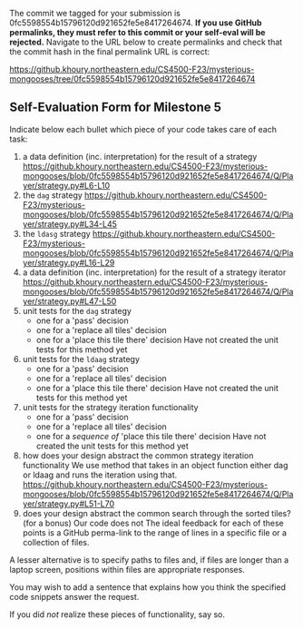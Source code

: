 The commit we tagged for your submission is 0fc5598554b15796120d921652fe5e8417264674.
**If you use GitHub permalinks, they must refer to this commit or your self-eval will be rejected.**
Navigate to the URL below to create permalinks and check that the commit hash in the final permalink URL is correct:

https://github.khoury.northeastern.edu/CS4500-F23/mysterious-mongooses/tree/0fc5598554b15796120d921652fe5e8417264674

## Self-Evaluation Form for Milestone 5

Indicate below each bullet which piece of your code takes care of each task:

1. a data definition (inc. interpretation) for the result of a strategy
https://github.khoury.northeastern.edu/CS4500-F23/mysterious-mongooses/blob/0fc5598554b15796120d921652fe5e8417264674/Q/Player/strategy.py#L6-L10
2. the `dag` strategy 
https://github.khoury.northeastern.edu/CS4500-F23/mysterious-mongooses/blob/0fc5598554b15796120d921652fe5e8417264674/Q/Player/strategy.py#L34-L45
3. the `ldasg` strategy 
https://github.khoury.northeastern.edu/CS4500-F23/mysterious-mongooses/blob/0fc5598554b15796120d921652fe5e8417264674/Q/Player/strategy.py#L16-L29
4. a data definition (inc. interpretation) for the result of a strategy iterator
https://github.khoury.northeastern.edu/CS4500-F23/mysterious-mongooses/blob/0fc5598554b15796120d921652fe5e8417264674/Q/Player/strategy.py#L47-L50
5. unit tests for the `dag` strategy
   - one for a 'pass' decision
   - one for a 'replace all tiles' decision
   - one for a 'place this tile there' decision
Have not created the unit tests for this method yet
6. unit tests for the `ldaag` strategy
   - one for a 'pass' decision
   - one for a 'replace all tiles' decision
   - one for a 'place this tile there' decision
Have not created the unit tests for this method yet
7. unit tests for the strategy iteration functionality 
   - one for a 'pass' decision
   - one for a 'replace all tiles' decision
   - one for a _sequence of_ 'place this tile there' decision
Have not created the unit tests for this method yet
8. how does your design abstract the common strategy iteration functionality 
We use method that takes in an object function either dag or ldaag and runs the iteration using that.
https://github.khoury.northeastern.edu/CS4500-F23/mysterious-mongooses/blob/0fc5598554b15796120d921652fe5e8417264674/Q/Player/strategy.py#L51-L70
9. does your design abstract the common search through the sorted tiles?
   (for a bonus)
Our code does not
The ideal feedback for each of these points is a GitHub perma-link to
the range of lines in a specific file or a collection of files.

A lesser alternative is to specify paths to files and, if files are
longer than a laptop screen, positions within files are appropriate
responses.

You may wish to add a sentence that explains how you think the
specified code snippets answer the request.

If you did *not* realize these pieces of functionality, say so.


